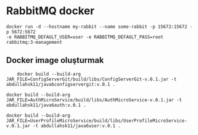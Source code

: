 # RabbitMQ docker
     
    docker run -d --hostname my-rabbit --name some-rabbit -p 15672:15672 -p 5672:5672 
    -e RABBITMQ_DEFAULT_USER=user -e RABBITMQ_DEFAULT_PASS=root rabbitmq:3-management

## Docker image oluşturmak

        docker build --build-arg JAR_FILE=ConfigServerGit/build/libs/ConfigServerGit-v.0.1.jar -t abdullahsk11/java6configservergit:v.0.1 .

    docker build --build-arg JAR_FILE=AuthMicroService/build/libs/AuthMicroService-v.0.1.jar -t abdullahsk11/java6auth:v.0.1 .

    docker build --build-arg JAR_FILE=UserProfileMicroService/build/libs/UserProfileMicroService-v.0.1.jar -t abdullahsk11/java6user:v.0.1 .